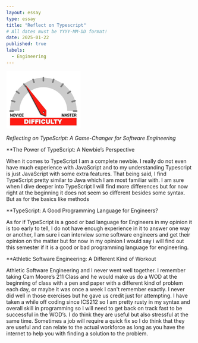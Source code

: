 ```yaml
---
layout: essay
type: essay
title: "Reflect on Typescript"
# All dates must be YYYY-MM-DD format!
date: 2025-01-22
published: true
labels:
  - Engineering
---
```


<img width="200px" class="rounded float-start pe-4" src="../img/difficulty/degree_difficulty.jpg">


*Reflecting on TypeScript: A Game-Changer for Software Engineering*

**The Power of TypeScript: A Newbie’s Perspective

When it comes to TypeScript I am a complete newbie.  I really do not even have much experience with JavaScript and to my understanding Typescript is just JavaScript with some extra features.  That being said, I find TypeScript pretty similar to Java which I am most familiar with.  I am sure when I dive deeper into TypeScript I will find more differences but for now right at the beginning it does not seem so different besides some syntax. But as for the basics like methods

**TypeScript: A Good Programming Language for Engineers?

As for if TypeScript is a good or bad language for Engineers in my opinion it is too early to tell, I do not have enough experience in it to answer one way or another, I am sure i can interview some software engineers and get their opinion on the matter but for now in my opinion I would say i will find out this semester if it is a good or bad programming language for engineering.

**Athletic Software Engineering: A Different Kind of Workout

Athletic Software Engineering and I never went well together. I remember taking Cam Moore’s 211 Class and he would make us do a WOD at the beginning of class with a pen and paper with a different kind of problem each day, or maybe it was once a week I can't remember exactly.  I never did well in those exercises but he gave us credit just for attempting. I have taken a while off coding since ICS212 so I am pretty rusty in my syntax and overall skill in programming so I will need to get back on track fast to be successful in the WOD’s. I do think they are useful but also stressful at the same time.  Sometimes a job will require a quick fix so I do think that they are useful and can relate to the actual workforce as long as you have the internet to help you with finding a solution to the problem.  
